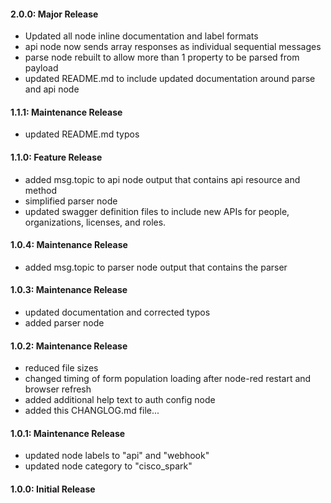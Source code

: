 #### 2.0.0: Major Release

  - Updated all node inline documentation and label formats
  - api node now sends array responses as individual sequential messages
  - parse node rebuilt to allow more than 1 property to be parsed from payload
  - updated README.md to include updated documentation around parse and api node

#### 1.1.1: Maintenance Release

  - updated README.md typos

#### 1.1.0: Feature Release

  - added msg.topic to api node output that contains api resource and method
  - simplified parser node
  - updated swagger definition files to include new APIs for people, organizations, licenses, and roles.

#### 1.0.4: Maintenance Release

  - added msg.topic to parser node output that contains the parser

#### 1.0.3: Maintenance Release

  - updated documentation and corrected typos
  - added parser node

#### 1.0.2: Maintenance Release

  - reduced file sizes
  - changed timing of form population loading after node-red restart and browser refresh
  - added additional help text to auth config node
  - added this CHANGLOG.md file...

#### 1.0.1: Maintenance Release

  - updated node labels to "api" and "webhook"
  - updated node category to "cisco_spark"

#### 1.0.0: Initial Release
